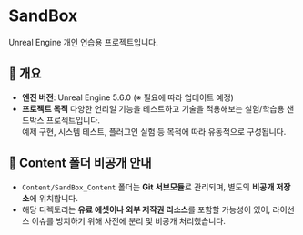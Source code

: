 # SandBox

Unreal Engine 개인 연습용 프로젝트입니다.

## 📌 개요
- **엔진 버전**: Unreal Engine 5.6.0 (※ 필요에 따라 업데이트 예정)
- **프로젝트 목적**
  다양한 언리얼 기능을 테스트하고 기술을 적용해보는 실험/학습용 샌드박스 프로젝트입니다.  
  예제 구현, 시스템 테스트, 플러그인 실험 등 목적에 따라 유동적으로 구성됩니다.

## 📁 Content 폴더 비공개 안내
- `Content/SandBox_Content` 폴더는 **Git 서브모듈**로 관리되며, 별도의 **비공개 저장소**에 위치합니다.
- 해당 디렉토리는 **유료 에셋이나 외부 저작권 리소스**를 포함할 가능성이 있어, 라이선스 이슈를 방지하기 위해 사전에 분리 및 비공개 처리했습니다.
